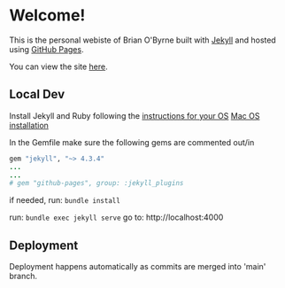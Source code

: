 # Welcome!

This is the personal webiste of Brian O'Byrne built with [Jekyll](https://jekyllrb.com/) and hosted using [GitHub Pages](https://pages.github.com/).

You can view the site [here](https://3riano3yrne.github.io/).

## Local Dev
Install Jekyll and Ruby following the [instructions for your OS](https://jekyllrb.com/docs/installation/)
[Mac OS installation](https://jekyllrb.com/docs/installation/macos/)

In the Gemfile make sure the following gems are commented out/in
```ruby
gem "jekyll", "~> 4.3.4"
...
...
# gem "github-pages", group: :jekyll_plugins
```

 if needed, run: `bundle install`

run: `bundle exec jekyll serve`
go to: http://localhost:4000

## Deployment

Deployment happens automatically as commits are merged into 'main' branch.

